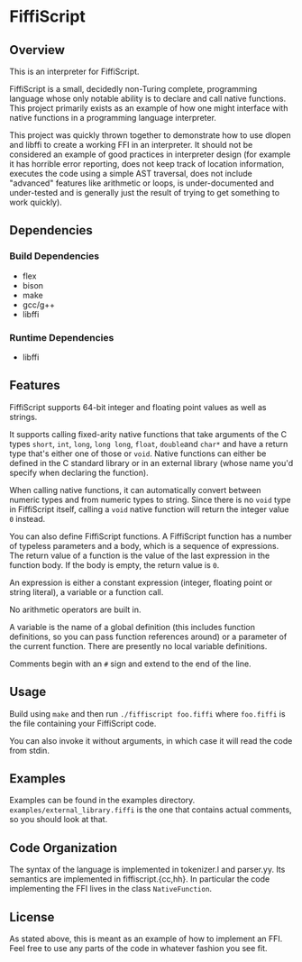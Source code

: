 # FiffiScript
## Overview

This is an interpreter for FiffiScript.

FiffiScript is a small, decidedly non-Turing complete, programming language
whose only notable ability is to declare and call native functions. This
project primarily exists as an example of how one might interface with native
functions in a programming language interpreter.

This project was quickly thrown together to demonstrate how to use dlopen and
libffi to create a working FFI in an interpreter. It should not be considered
an example of good practices in interpreter design (for example it has horrible
error reporting, does not keep track of location information, executes the code
using a simple AST traversal, does not include "advanced" features like
arithmetic or loops, is under-documented and under-tested and is generally just
the result of trying to get something to work quickly).

## Dependencies

### Build Dependencies

* flex
* bison
* make
* gcc/g++
* libffi

### Runtime Dependencies

* libffi

## Features

FiffiScript supports 64-bit integer and floating point values as well as
strings.

It supports calling fixed-arity native functions that take arguments
of the C types `short`, `int`, `long`, `long long`, `float`, `double`and `char*`
and have a return type that's either one of those or `void`.
Native functions can either be defined in the C standard library or in an
external library (whose name you'd specify when declaring the function).

When calling native functions, it can automatically convert between numeric
types and from numeric types to string.
Since there is no `void` type in FiffiScript itself, calling a `void` native
function will return the integer value `0` instead.

You can also define FiffiScript functions. A FiffiScript function has a
number of typeless parameters and a body, which is a sequence of expressions.
The return value of a function is the value of the last expression in the
function body. If the body is empty, the return value is `0`.

An expression is either a constant expression (integer, floating point or
string literal), a variable or a function call.

No arithmetic operators are built in.

A variable is the name of a global definition (this includes function
definitions, so you can pass function references around) or a parameter
of the current function.
There are presently no local variable definitions.

Comments begin with an `#` sign and extend to the end of the line.

## Usage

Build using `make` and then run `./fiffiscript foo.fiffi` where `foo.fiffi` is
the file containing your FiffiScript code.

You can also invoke it without arguments, in which case it will read the code
from stdin.

## Examples

Examples can be found in the examples directory.
`examples/external_library.fiffi` is the one that contains actual comments, so
you should look at that.

## Code Organization

The syntax of the language is implemented in tokenizer.l and parser.yy.
Its semantics are implemented in fiffiscript.{cc,hh}.
In particular the code implementing the FFI lives in the class `NativeFunction`.

## License

As stated above, this is meant as an example of how to implement an FFI. Feel
free to use any parts of the code in whatever fashion you see fit.
